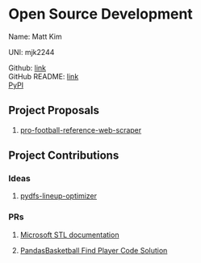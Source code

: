 # Open Source Development

Name: Matt Kim

UNI: mjk2244

Github: [link](https://github.com/mjk2244)  
GitHub README: [link](https://github.com/mjk2244/mjk2244/blob/main/README.md)  
[PyPI](https://pypi.org/user/mjk9/)

## Project Proposals

1. [pro-football-reference-web-scraper](../projects/python/pro-football-reference-web-scraper.md)

## Project Contributions

### Ideas

1. [pydfs-lineup-optimizer](../projects/python/pydfs-lineup-optimizer.md)

### PRs

1. [Microsoft STL documentation](https://github.com/microsoft/STL/pull/3591)

2. [PandasBasketball Find Player Code Solution](https://github.com/alfremedpal/PandasBasketball/pull/4)